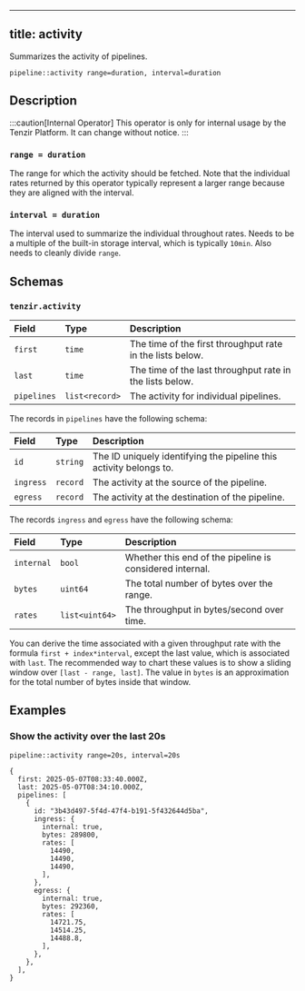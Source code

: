
---
title: activity
---

Summarizes the activity of pipelines.

```tql
pipeline::activity range=duration, interval=duration
```

## Description

:::caution[Internal Operator]
This operator is only for internal usage by the Tenzir Platform. It can change
without notice.
:::

### `range = duration`

The range for which the activity should be fetched. Note that the individual
rates returned by this operator typically represent a larger range because they
are aligned with the interval.

### `interval = duration`

The interval used to summarize the individual throughout rates. Needs to be a
multiple of the built-in storage interval, which is typically `10min`. Also
needs to cleanly divide `range`.

## Schemas

### `tenzir.activity`

|Field|Type|Description|
|:-|:-|:-|
|`first`|`time`|The time of the first throughput rate in the lists below.|
|`last`|`time`|The time of the last throughput rate in the lists below.|
|`pipelines`|`list<record>`|The activity for individual pipelines.|

The records in `pipelines` have the following schema:

|Field|Type|Description|
|:-|:-|:-|
|`id`|`string`|The ID uniquely identifying the pipeline this activity belongs to.|
|`ingress`|`record`|The activity at the source of the pipeline.|
|`egress`|`record`|The activity at the destination of the pipeline.|

The records `ingress` and `egress` have the following schema:

|Field|Type|Description|
|:-|:-|:-|
|`internal`|`bool`|Whether this end of the pipeline is considered internal.|
|`bytes`|`uint64`|The total number of bytes over the range.|
|`rates`|`list<uint64>`|The throughput in bytes/second over time.|

You can derive the time associated with a given throughput rate with the formula
`first + index*interval`, except the last value, which is associated with
`last`. The recommended way to chart these values is to show a sliding window
over `[last - range, last]`. The value in `bytes` is an approximation for the
total number of bytes inside that window.

## Examples

### Show the activity over the last 20s

```tql
pipeline::activity range=20s, interval=20s
```

```tql
{
  first: 2025-05-07T08:33:40.000Z,
  last: 2025-05-07T08:34:10.000Z,
  pipelines: [
    {
      id: "3b43d497-5f4d-47f4-b191-5f432644d5ba",
      ingress: {
        internal: true,
        bytes: 289800,
        rates: [
          14490,
          14490,
          14490,
        ],
      },
      egress: {
        internal: true,
        bytes: 292360,
        rates: [
          14721.75,
          14514.25,
          14488.8,
        ],
      },
    },
  ],
}
```
